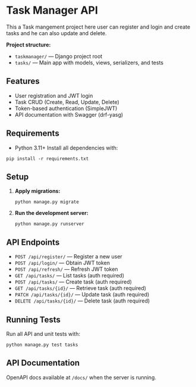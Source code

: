 # Task Manager API

This a Task mangement project here user can register and login and create tasks and he can also update and delete.

**Project structure:**
- `taskmanager/` — Django project root
- `tasks/` — Main app with models, views, serializers, and tests

## Features
- User registration and JWT login
- Task CRUD (Create, Read, Update, Delete)
- Token-based authentication (SimpleJWT)
- API documentation with Swagger (drf-yasg)

## Requirements
- Python 3.11+
Install all dependencies with:

```
pip install -r requirements.txt
```

## Setup
1. **Apply migrations:**
   ```
   python manage.py migrate
   ```
2. **Run the development server:**
   ```
   python manage.py runserver
   ```

## API Endpoints
- `POST /api/register/` — Register a new user
- `POST /api/login/` — Obtain JWT token
- `POST /api/refresh/` — Refresh JWT token
- `GET /api/tasks/` — List tasks (auth required)
- `POST /api/tasks/` — Create task (auth required)
- `GET /api/tasks/{id}/` — Retrieve task (auth required)
- `PATCH /api/tasks/{id}/` — Update task (auth required)
- `DELETE /api/tasks/{id}/` — Delete task (auth required)

## Running Tests
Run all API and unit tests with:

```
python manage.py test tasks
```

## API Documentation
OpenAPI docs available at `/docs/` when the server is running.


